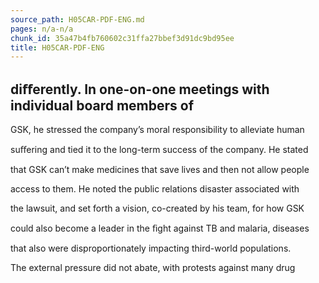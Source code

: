 ```yaml
---
source_path: H05CAR-PDF-ENG.md
pages: n/a-n/a
chunk_id: 35a47b4fb760602c31ffa27bbef3d91dc9bd95ee
title: H05CAR-PDF-ENG
---
```

## diﬀerently. In one-on-one meetings with individual board members of

GSK, he stressed the company’s moral responsibility to alleviate human

suﬀering and tied it to the long-term success of the company. He stated

that GSK can’t make medicines that save lives and then not allow people

access to them. He noted the public relations disaster associated with

the lawsuit, and set forth a vision, co-created by his team, for how GSK

could also become a leader in the ﬁght against TB and malaria, diseases

that also were disproportionately impacting third-world populations.

The external pressure did not abate, with protests against many drug
